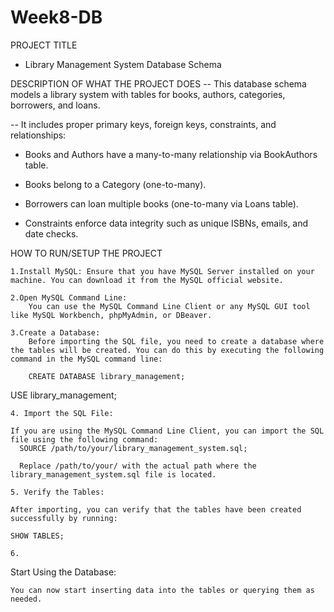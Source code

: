 # Week8-DB
 PROJECT TITLE
- Library Management System Database Schema

DESCRIPTION OF WHAT THE PROJECT DOES
-- This database schema models a library system with tables for books, authors, categories, borrowers, and loans.

-- It includes proper primary keys, foreign keys, constraints, and relationships:

- Books and Authors have a many-to-many relationship via BookAuthors table.

- Books belong to a Category (one-to-many).

- Borrowers can loan multiple books (one-to-many via Loans table).

- Constraints enforce data integrity such as unique ISBNs, emails, and date checks.

HOW TO RUN/SETUP THE PROJECT


    1.Install MySQL: Ensure that you have MySQL Server installed on your machine. You can download it from the MySQL official website.

    2.Open MySQL Command Line:
        You can use the MySQL Command Line Client or any MySQL GUI tool like MySQL Workbench, phpMyAdmin, or DBeaver.

    3.Create a Database:
        Before importing the SQL file, you need to create a database where the tables will be created. You can do this by executing the following command in the MySQL command line:

        CREATE DATABASE library_management;
USE library_management;

    4. Import the SQL File:

    If you are using the MySQL Command Line Client, you can import the SQL file using the following command: 
      SOURCE /path/to/your/library_management_system.sql;
      
      Replace /path/to/your/ with the actual path where the library_management_system.sql file is located.

    5. Verify the Tables:

    After importing, you can verify that the tables have been created successfully by running:

    SHOW TABLES;

    6.

Start Using the Database:

    You can now start inserting data into the tables or querying them as needed.

